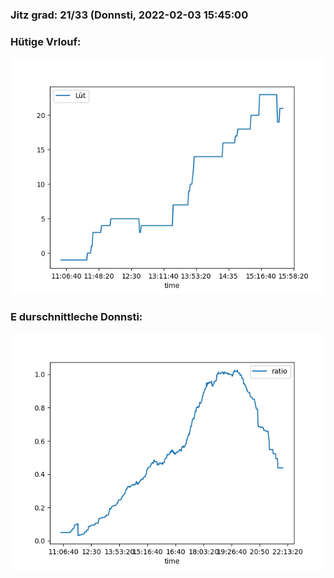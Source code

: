 ### Jitz grad: 21/33 (Donnsti, 2022-02-03 15:45:00

### Hütige Vrlouf:
![Graph](Today.png)

### E durschnittleche Donnsti:
![Graph](Donnsti.png)